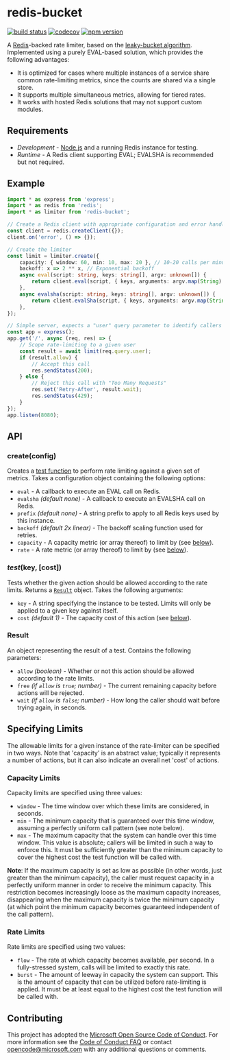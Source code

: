 # redis-bucket

[![build status](https://github.com/plsmphnx/redis-bucket/workflows/build/badge.svg)](https://github.com/plsmphnx/redis-bucket/actions?query=workflow%3Abuild+branch%3Amaster)
[![codecov](https://codecov.io/gh/plsmphnx/redis-bucket/branch/master/graph/badge.svg)](https://codecov.io/gh/plsmphnx/redis-bucket)
[![npm version](https://img.shields.io/npm/v/redis-bucket.svg)](https://npmjs.org/package/redis-bucket)

A [Redis](https://redis.io/)-backed rate limiter, based on the
[leaky-bucket algorithm](https://en.wikipedia.org/wiki/Leaky_bucket#As_a_meter).
Implemented using a purely EVAL-based solution, which provides the following
advantages:

-   It is optimized for cases where multiple instances of a service share common
    rate-limiting metrics, since the counts are shared via a single store.
-   It supports multiple simultaneous metrics, allowing for tiered rates.
-   It works with hosted Redis solutions that may not support custom modules.

## Requirements

-   _Development_ - [Node.js](https://nodejs.org/) and a running Redis instance
    for testing.
-   _Runtime_ - A Redis client supporting EVAL; EVALSHA is recommended but not
    required.

## Example

```ts
import * as express from 'express';
import * as redis from 'redis';
import * as limiter from 'redis-bucket';

// Create a Redis client with appropriate configuration and error handling
const client = redis.createClient({});
client.on('error', () => {});

// Create the limiter
const limit = limiter.create({
    capacity: { window: 60, min: 10, max: 20 }, // 10-20 calls per minute
    backoff: x => 2 ** x, // Exponential backoff
    async eval(script: string, keys: string[], argv: unknown[]) {
        return client.eval(script, { keys, arguments: argv.map(String) });
    },
    async evalsha(script: string, keys: string[], argv: unknown[]) {
        return client.evalSha(script, { keys, arguments: argv.map(String) });
    },
});

// Simple server, expects a "user" query parameter to identify callers
const app = express();
app.get('/', async (req, res) => {
    // Scope rate-limiting to a given user
    const result = await limit(req.query.user);
    if (result.allow) {
        // Accept this call
        res.sendStatus(200);
    } else {
        // Reject this call with "Too Many Requests"
        res.set('Retry-After', result.wait);
        res.sendStatus(429);
    }
});
app.listen(8080);
```

## API

### create(config)

Creates a [test function](#testkey-cost) to perform rate limiting against a
given set of metrics. Takes a configuration object containing the following
options:

-   `eval` - A callback to execute an EVAL call on Redis.
-   `evalsha` _(default none)_ - A callback to execute an EVALSHA call on Redis.
-   `prefix` _(default none)_ - A string prefix to apply to all Redis keys used
    by this instance.
-   `backoff` _(default 2x linear)_ - The backoff scaling function used for
    retries.
-   `capacity` - A capacity metric (or array thereof) to limit by (see
    [below](#capacity-limits)).
-   `rate` - A rate metric (or array thereof) to limit by (see
    [below](#rate-limits)).

### _test_(key, [cost])

Tests whether the given action should be allowed according to the rate limits.
Returns a [`Result`](#result) object. Takes the following arguments:

-   `key` - A string specifying the instance to be tested. Limits will only be
    applied to a given key against itself.
-   `cost` _(default 1)_ - The capacity cost of this action (see
    [below](#specifying-limits)).

### Result

An object representing the result of a test. Contains the following parameters:

-   `allow` _(boolean)_ - Whether or not this action should be allowed according
    to the rate limits.
-   `free` _(if `allow` is `true`; number)_ - The current remaining capacity
    before actions will be rejected.
-   `wait` _(if `allow` is `false`; number)_ - How long the caller should wait
    before trying again, in seconds.

## Specifying Limits

The allowable limits for a given instance of the rate-limiter can be specified
in two ways. Note that 'capacity' is an abstract value; typically it represents
a number of actions, but it can also indicate an overall net 'cost' of actions.

### Capacity Limits

Capacity limits are specified using three values:

-   `window` - The time window over which these limits are considered, in
    seconds.
-   `min` - The minimum capacity that is guaranteed over this time window,
    assuming a perfectly uniform call pattern (see note below).
-   `max` - The maximum capacity that the system can handle over this time
    window. This value is absolute; callers will be limited in such a way to
    enforce this. It must be sufficiently greater than the minimum capacity to
    cover the highest cost the test function will be called with.

**Note**: If the maximum capacity is set as low as possible (in other words,
just greater than the minimum capacity), the caller must request capacity in a
perfectly uniform manner in order to receive the minimum capacity. This
restriction becomes increasingly loose as the maximum capacity increases,
disappearing when the maximum capacity is twice the minimum capacity (at which
point the minimum capacity becomes guaranteed independent of the call pattern).

### Rate Limits

Rate limits are specified using two values:

-   `flow` - The rate at which capacity becomes available, per second. In a
    fully-stressed system, calls will be limited to exactly this rate.
-   `burst` - The amount of leeway in capacity the system can support. This is
    the amount of capacity that can be utilized before rate-limiting is applied.
    It must be at least equal to the highest cost the test function will be
    called with.

## Contributing

This project has adopted the
[Microsoft Open Source Code of Conduct](https://opensource.microsoft.com/codeofconduct/).
For more information see the
[Code of Conduct FAQ](https://opensource.microsoft.com/codeofconduct/faq/) or
contact [opencode@microsoft.com](mailto:opencode@microsoft.com) with any
additional questions or comments.
